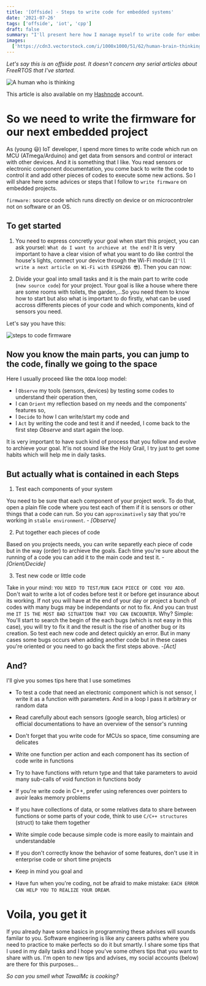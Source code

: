 ```yaml
---
title: '[Offside] - Steps to write code for embedded systems'
date: '2021-07-26'
tags: ['offside', 'iot', 'cpp']
draft: false
summary: "I'll present here how I manage myself to write code for embedded systems or during IoT projects."
images:
  ['https://cdn3.vectorstock.com/i/1000x1000/51/62/human-brain-thinking-process-vector-1155162.jpg']
---
```


_Let's say this is an offside post. It doesn't concern any serial articles about FreeRTOS that I've started._

![A human who is thinking](https://i.pinimg.com/564x/31/01/b1/3101b17c829563c2cedfaf19bd78ea77.jpg)

This article is also available on my [Hashnode](https://tawalmcblog.hashnode.dev/) account.

# So we need to write the firmware for our next embedded project

As (young 😃) IoT developer, I spend more times to write code which run on MCU (ATmega/Arduino) and get data from sensors
and control or interact with other devices. And it is something that I like. You read sensors or electronic component
documentation, you come back to write the code to control it and add other pieces of codes to execute some new actions.
So I will share here some advices or steps that I follow to `write firmware` on embedded projects.

`firmware:` source code which runs directly on device or on microcontroler not on software or an OS.

## To get started

1. You need to express concretly your goal when start this project, you can ask yoursel: `What do I want to archieve at the end?`
   It is very important to have a clear vision of what you want to do like control the house's lights, connect
   your device through the Wi-Fi module (`I'll write a next article on Wi-Fi with ESP8266 😎`).
   Then you can now:

2. Divide your goal into small tasks and it is the main part to write code (`new source code`) for your project.
   Your goal is like a house where there are some rooms with toilets, the garden,...So you need them to know how to start but also what
   is important to do firstly, what can be used accross differents pieces of your code and
   which components, kind of sensors you need.

Let's say you have this:

![steps to code firmware](/static/images/steps_code_firmware.png)

## Now you know the main parts, you can jump to the code, finally we going to the space

Here I usually proceed like the `OODA` loop model:

- I `Observe` my tools (sensors, devices) by testing some codes to understand their operation then,
- I can `Orient` my reflection based on my needs and the components' features so,
- I `Decide` to how I can write/start my code and
- I `Act` by writing the code and test it and if needed, I come back to the first step _Observe_ and start again the loop.

It is very important to have such kind of process that you follow and evolve to archieve your goal. It'is not sound like
the Holy Grail, I try just to get some habits which will help me in daily tasks.

## But actually what is contained in each Steps

1. Test each components of your system

You need to be sure that each component of your project work. To do that, open a plain file code where you test each of them if it is sensors
or other things that a code can run. So you can `approximatively` say that you're working in `stable environment`. - _[Observe]_

2. Put together each pieces of code

Based on you projects needs, you can write separetly each piece of code but in the way (order) to
archieve the goals. Each time you're sure about the running of a code you can add it to the
main code and test it. - _[Orient/Decide]_

3. Test new code or little code

Take in your mind: `YOU NEED TO TEST/RUN EACH PIECE OF CODE YOU ADD`. Don't wait to write a lot of
codes before test it or before get insurance about its working. If not you will have at the end
of your day or project a bunch of codes with many bugs may be independants or not to fix. And
you can trust me `IT IS THE MOST BAD SITUATION THAT YOU CAN ENCOUNTER`. Why? Simple: You'll start
to search the begin of the each bugs (which is not easy in this case), you will try to fix it and
the result is the rise of another bug or its creation. So test each new code and detect quickly an error.
But in many cases some bugs occurs when adding another code but in these cases you're oriented or you
need to go back the first steps above. -_[Act]_

## And?

I'll give you somes tips here that I use sometimes

- To test a code that need an electronic component which is not sensor, I write it as a function with
  parameters. And in a loop I pass it arbitrary or random data

- Read carefully about each sensors (google search, blog articles) or official documentations to have an overview of the sensor's running

- Don't forget that you write code for MCUs so space, time consuming are delicates

- Write one function per action and each component has its section of code write in functions

- Try to have functions with return type and that take parameters to avoid many sub-calls of void function in functions body

- If you're write code in C++, prefer using references over pointers to avoir leaks memory problems

- If you have collections of data, or some relatives data to share between functions or some parts of your code, think to use `C/C++ structures` (struct) to take them together

- Write simple code because simple code is more easily to maintain and understandable

- If you don't correctly know the behavior of some features, don't use it in enterprise code or short time projects

- Keep in mind you goal and

- Have fun when you're coding, not be afraid to make mistake: `EACH ERROR CAN HELP YOU TO REALIZE YOUR DREAM`.

# Voila, you get it

If you already have some basics in programming these advises will sounds familar to you.
Software engineering is like any careers paths where you need to practice to make perfects so do it but
smartly. I share some tips that I used in my daily tasks and I hope you've some others tips that you want to share
with us. I'm open to new tips and advises, my social accounts (below) are there for this purposes...

_So can you smell what TawalMc is cooking?_

